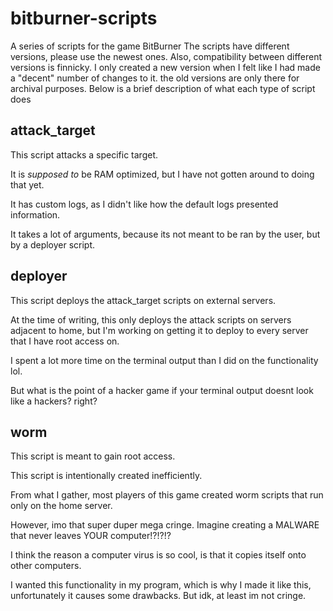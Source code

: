 # bitburner-scripts
A series of scripts for the game BitBurner
The scripts have different versions, please use the newest ones.
Also, compatibility between different versions is finnicky.
I only created a new version when I felt like I had made a "decent" number of changes to it.
the old versions are only there for archival purposes.
Below is a brief description of what each type of script does


## attack_target
This script attacks a specific target.

It is *supposed to* be RAM optimized, but I have not gotten around to doing that yet.

It has custom logs, as I didn't like how the default logs presented information.

It takes a lot of arguments, because its not meant to be ran by the user, but by a deployer script.


## deployer
This script deploys the attack_target scripts on external servers.

At the time of writing, this only deploys the attack scripts on servers adjacent to home, but I'm working on getting it to deploy to every server that I 
have root access on.

I spent a lot more time on the terminal output than I did on the functionality lol.

But what is the point of a hacker game if your terminal output doesnt look like a hackers? right?


## worm
This script is meant to gain root access.

This script is intentionally created inefficiently.

From what I gather, most players of this game created worm scripts that run only on the home server.

However, imo that super duper mega cringe. Imagine creating a MALWARE that never leaves YOUR computer!?!?!?

I think the reason a computer virus is so cool, is that it copies itself onto other computers.

I wanted this functionality in my program, which is why I made it like this, unfortunately it causes some drawbacks. But idk, at least im not cringe.

